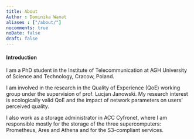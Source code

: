 ```yaml
---
title: About
Author : Dominika Wanat
aliases : ["/about/"]
nocomments: true
noDate: false
draft: false
---
```


#### Introduction  

I am a PhD student in the Institute of Telecommunication at AGH University of Science and Technology, Cracow, Poland. 

I am involved in the research in the Quality of Experience (QoE) working group under the supervision of prof. Lucjan Janowski. 
My research interest is ecologically valid QoE and the impact of network parameters on users' perceived quality. 
    
I also work as a storage administrator in ACC Cyfronet, where I am responsible mostly for the storage of the three supercomputers: Prometheus, Ares and Athena and for the S3-compliant services.